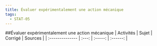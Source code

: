 ```yaml
---
title: Évaluer expérimentalement une action mécanique 
tags:
  - STAT-05
---
```

[comment]: <> (Généré automatiquement par make_all_activites.py, creation_fichiers_activites)

##Évaluer expérimentalement une action mécanique 
| Activités | Sujet | Corrigé | Sources  | 
| :-------------- | :---: | :-----: | :------: | 

